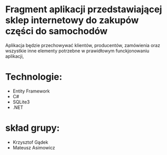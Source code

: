 # Fragment aplikacji przedstawiającej sklep internetowy do zakupów części do samochodów
Aplikacja będzie przechowywać klientów, producentów, zamówienia oraz wszystkie inne elementy potrzebne w prawidłowym funckjonowaniu aplikacji,
# Technologie:
  - Entity Framework
  - C#
  - SQLite3
  - .NET

# skład grupy:
  - Krzysztof Gądek
  - Mateusz Asimowicz
